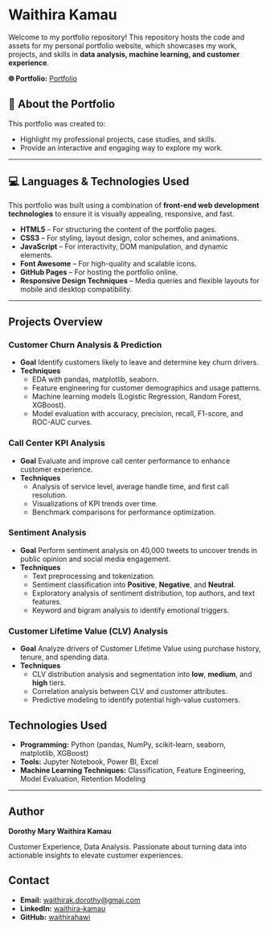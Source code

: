 # Waithira Kamau

Welcome to my portfolio repository! This repository hosts the code and assets for my personal portfolio website, which showcases my work, projects, and skills in **data analysis, machine learning, and customer experience**.

**🌐 Portfolio:** [Portfolio](https://waithirahawi.github.io/Waithira_Kamau/)

## 📖 About the Portfolio

This portfolio was created to:
* Highlight my professional projects, case studies, and skills.
* Provide an interactive and engaging way to explore my work.

---

## 💻 Languages & Technologies Used

This portfolio was built using a combination of **front-end web development technologies** to ensure it is visually appealing, responsive, and fast.

* **HTML5** – For structuring the content of the portfolio pages.
* **CSS3** – For styling, layout design, color schemes, and animations.
* **JavaScript** – For interactivity, DOM manipulation, and dynamic elements.
* **Font Awesome** – For high-quality and scalable icons.
* **GitHub Pages** – For hosting the portfolio online.
* **Responsive Design Techniques** – Media queries and flexible layouts for mobile and desktop compatibility.

---

## **Projects Overview**

### **Customer Churn Analysis & Prediction**

* **Goal** Identify customers likely to leave and determine key churn drivers.
* **Techniques**
  * EDA with pandas, matplotlib, seaborn.
  * Feature engineering for customer demographics and usage patterns.
  * Machine learning models (Logistic Regression, Random Forest, XGBoost).
  * Model evaluation with accuracy, precision, recall, F1-score, and ROC-AUC curves.

### **Call Center KPI Analysis**

* **Goal**
  Evaluate and improve call center performance to enhance customer experience.
* **Techniques**
  * Analysis of service level, average handle time, and first call resolution.
  * Visualizations of KPI trends over time.
  * Benchmark comparisons for performance optimization.
 
### **Sentiment Analysis**

* **Goal**
  Perform sentiment analysis on 40,000 tweets to uncover trends in public opinion and social media engagement.
* **Techniques**
  * Text preprocessing and tokenization.
  * Sentiment classification into **Positive**, **Negative**, and **Neutral**.
  * Exploratory analysis of sentiment distribution, top authors, and text features.
  * Keyword and bigram analysis to identify emotional triggers.

### **Customer Lifetime Value (CLV) Analysis**

* **Goal**
  Analyze drivers of Customer Lifetime Value using purchase history, tenure, and spending data.
* **Techniques**
  * CLV distribution analysis and segmentation into **low**, **medium**, and **high** tiers.
  * Correlation analysis between CLV and customer attributes.
  * Predictive modeling to identify potential high-value customers.

## **Technologies Used**

* **Programming:** Python (pandas, NumPy, scikit-learn, seaborn, matplotlib, XGBoost)
* **Tools:** Jupyter Notebook, Power BI, Excel
* **Machine Learning Techniques:** Classification, Feature Engineering, Model Evaluation, Retention Modeling

---

## **Author**

**Dorothy Mary Waithira Kamau** 

Customer Experience, Data Analysis. Passionate about turning data into actionable insights to elevate customer experiences.

## Contact

* **Email:** [waithirak.dorothy@gmai.com](mailto:waithirak.dorothy@gmail.com)
* **LinkedIn:** [waithira-kamau](https://www.linkedin.com/in/waithira-kamau/)
* **GitHub:** [waithirahawi](https://github.com/waithirahawi)
